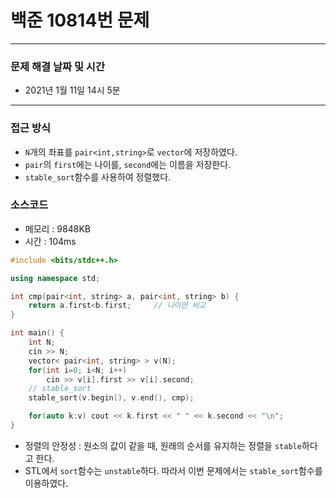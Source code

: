 
# 백준 10814번 문제

---

### 문제 해결 날짜 및 시간

- 2021년 1월 11일 14시 5분

---

### 접근 방식
- `N`개의 좌표를 `pair<int,string>`로 `vector`에 저장하였다.
- `pair`의 `first`에는 나이를, `second`에는 이름을 저장한다.
- `stable_sort`함수를 사용하여 정렬했다.

### 소스코드
- 메모리 : 9848KB
- 시간 : 104ms
```c++
#include <bits/stdc++.h>

using namespace std;

int cmp(pair<int, string> a, pair<int, string> b) {
    return a.first<b.first;     // 나이만 비교
}

int main() {
    int N;
    cin >> N;
    vector< pair<int, string> > v(N);
    for(int i=0; i<N; i++) 
        cin >> v[i].first >> v[i].second;
    // stable_sort
    stable_sort(v.begin(), v.end(), cmp);

    for(auto k:v) cout << k.first << " " << k.second << "\n";
}
```
- 정렬의 안정성 : 원소의 값이 같을 때, 원래의 순서를 유지하는 정렬을 `stable`하다고 한다.
- STL에서 `sort`함수는 `unstable`하다. 따라서 이번 문제에서는 `stable_sort`함수를 이용하였다.